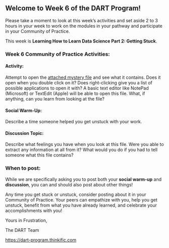 ## **Welcome to Week 6 of the DART Program!**

Please take a moment to look at this week’s activities and set aside 2 to 3 hours in your week to work on the modules in your pathway and participate in your Community of Practice. 

This week is **Learning How to Learn Data Science Part 2: Getting Stuck**.

### **Week 6 Community of Practice Activities:**

#### **Activity:** 
Attempt to open the [attached mystery file](https://raw.githubusercontent.com/arcus/DART_Community_of_Practice/main/Prompts/Week06/mystery_file) and see what it contains. Does it open when you double click on it? Does right-clicking give you a list of possible applications to open it with? A basic text editor like NotePad (Microsoft) or TextEdit (Apple) will be able to open this file. What, if anything, can you learn from looking at the file? 

#### **Social Warm-Up:** 
Describe a time someone helped you get unstuck with your work.

#### **Discussion Topic:** 
Describe what feelings you have when you look at this file. Were you able to extract any information at all from it? What would you do if you had to tell someone what this file contains?


### **When to post:**

While we are specifically asking you to post both your **social warm-up** and **discussion**, you can and should also post about other things!

Any time you get stuck or unstuck, consider posting about it in your Community of Practice. Your peers can empathize with you, help you get unstuck, benefit from what you have already learned, and celebrate your accomplishments with you!

 Yours in Frustration, 

The DART Team

https://dart-program.thinkific.com
